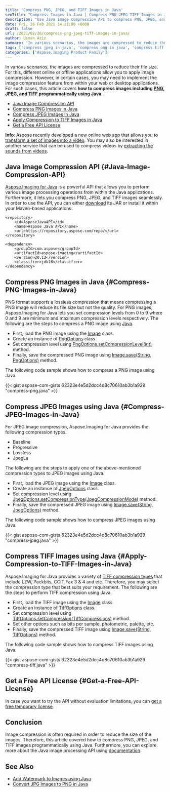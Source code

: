 ```yaml
---
title: 'Compress PNG, JPEG, and TIFF Images in Java'
seoTitle: "Compress Images in Java | Compress PNG JPEG TIFF Images in Java"
description: "Use Java image compression API to compress PNG, JPEG, and TIFF images using Java. Use lossless image compression to reduce the image's size."
date: Fri, 26 Feb 2021 14:21:00 +0000
draft: false
url: /2021/02/26/compress-png-jpeg-tiff-images-in-java/
author: Usman Aziz
summary: 'In various scenarios, the images are compressed to reduce their file size. For this, different online or offline applications allow you to apply image compression. However, in certain cases, you may need to implement the image compression feature from within your web or desktop applications. For such cases, this article covers **how to compress images including PNG, JPEG, and TIFF programmatically using Java**.'
tags: ['compress jpeg in java', 'compress png in java', 'compress tiff in java', 'image compression in java']
categories: ['Aspose.Imaging Product Family']
---
```


In various scenarios, the images are compressed to reduce their file size. For this, different online or offline applications allow you to apply image compression. However, in certain cases, you may need to implement the image compression feature from within your web or desktop applications. For such cases, this article covers **how to compress images including [PNG][1], [JPEG][2], and [TIFF][3] programmatically using Java**.

*   [Java Image Compression API][4]
*   [Compress PNG Images in Java][5]
*   [Compress JPEG Images in Java][6]
*   [Apply Compression to TIFF Images in Java][7]
*   [Get a Free API License][8]

**Info**: Aspose recently developed a new online web app that allows you to [transform a set of images into a video][9]. You may also be interested in another service that can be used to compress videos by [extracting the sounds from videos][10].

## Java Image Compression API {#Java-Image-Compression-API}

[Aspose.Imaging for Java][11] is a powerful API that allows you to perform various image processing operations from within the Java applications. Furthermore, it lets you compress PNG, JPEG, and TIFF images seamlessly. In order to use the API, you can either [download][12] its JAR or install it within your Maven-based applications.

```
<repository>
    <id>AsposeJavaAPI</id>
    <name>Aspose Java API</name>
    <url>https://repository.aspose.com/repo/</url>
</repository>
```
```
<dependency>
    <groupId>com.aspose</groupId>
    <artifactId>aspose-imaging</artifactId>
    <version>20.12</version>
    <classifier>jdk16</classifier>
</dependency>
```

## Compress PNG Images in Java {#Compress-PNG-Images-in-Java}

PNG format supports a lossless compression that means compressing a PNG image will reduce its file size but not the quality. For PNG images, Aspose.Imaging for Java lets you set compression levels from 0 to 9 where 0 and 9 are minimum and maximum compression levels respectively. The following are the steps to compress a PNG image using [Java][13].

*   First, load the PNG image using the [Image][14] class.
*   Create an instance of [PngOptions][15] class.
*   Set compression level using [PngOptions.setCompressionLevel(int)][16] method.
*   Finally, save the compressed PNG image using [Image.save(String, PngOptions)][17] method.

The following code sample shows how to compress a PNG image using Java.

{{< gist aspose-com-gists 62323e4e5d2dcc4d8c70610ab3b1a929 "compress-png.java" >}}

## Compress JPEG Images using Java {#Compress-JPEG-Images-in-Java}

For JPEG image compression, Aspose.Imaging for Java provides the following compression types.

*   Baseline
*   Progressive
*   Lossless
*   JpegLs

The following are the steps to apply one of the above-mentioned compression types to JPEG images using Java.

*   First, load the JPEG image using the [Image][18] class.
*   Create an instance of [JpegOptions][19] class.
*   Set compression level using [JpegOptions.setCompressionType(JpegCompressionMode)][20] method.
*   Finally, save the compressed JPEG image using [Image.save(String, JpegOptions)][21] method.

The following code sample shows how to compress JPEG images using Java.

{{< gist aspose-com-gists 62323e4e5d2dcc4d8c70610ab3b1a929 "compress-jpeg.java" >}}

## Compress TIFF Images using Java {#Apply-Compression-to-TIFF-Images-in-Java}

Aspose.Imaging for Java provides a variety of [TIFF compression types][22] that include LZW, Packbits, CCIT Fax 3 & 4 and etc. Therefore, you may select the compression type that best suits your requirement. The following are the steps to perform TIFF compression using Java.

*   First, load the TIFF image using the [Image][23] class.
*   Create an instance of [TiffOptions][24] class.
*   Set compression level using [TiffOptions.setCompression(TiffCompressions)][25] method.
*   Set other options such as bits per sample, photometric, palette, etc.
*   Finally, save the compressed TIFF image using [Image.save(String, TiffOptions)][26] method.

The following code sample shows how to compress TIFF images using Java.

{{< gist aspose-com-gists 62323e4e5d2dcc4d8c70610ab3b1a929 "compress-tiff.java" >}}

## Get a Free API License {#Get-a-Free-API-License}

In case you want to try the API without evaluation limitations, you can [get a free temporary license][27].

## Conclusion

Image compression is often required in order to reduce the size of the images. Therefore, this article covered how to compress PNG, JPEG, and TIFF images programmatically using Java. Furthermore, you can explore more about the Java image processing API using [documentation][28].

## See Also

*   [Add Watermark to Images using Java][29]
*   [Convert JPG Images to PNG in Java][30]




[1]: https://docs.fileformat.com/image/png/
[2]: https://docs.fileformat.com/image/jpeg/
[3]: https://docs.fileformat.com/image/tiff/
[4]: #Java-Image-Compression-API
[5]: #Compress-PNG-Images-in-Java
[6]: #Compress-JPEG-Images-in-Java
[7]: #Apply-Compression-to-TIFF-Images-in-Java
[8]: #Get-a-Free-API-License
[9]: https://products.aspose.app/slides/video/images-to-video
[10]: https://products.aspose.app/slides/video/mp4-to-mp3
[11]: https://products.aspose.com/imaging/java
[12]: https://downloads.aspose.com/imaging/java
[13]: https://docs.fileformat.com/programming/java/
[14]: https://apireference.aspose.com/imaging/java/com.aspose.imaging/Image
[15]: https://apireference.aspose.com/imaging/java/com.aspose.imaging.imageoptions/PngOptions
[16]: https://apireference.aspose.com/imaging/java/com.aspose.imaging.imageoptions/PngOptions#setCompressionLevel-int-
[17]: https://apireference.aspose.com/imaging/java/com.aspose.imaging/Image#save-java.lang.String-com.aspose.imaging.ImageOptionsBase-
[18]: https://apireference.aspose.com/imaging/java/com.aspose.imaging/Image
[19]: https://apireference.aspose.com/imaging/java/com.aspose.imaging.imageoptions/JpegOptions
[20]: https://apireference.aspose.com/imaging/java/com.aspose.imaging.imageoptions/JpegOptions#setCompressionType-int-
[21]: https://apireference.aspose.com/imaging/java/com.aspose.imaging/Image#save-java.lang.String-com.aspose.imaging.ImageOptionsBase-
[22]: https://apireference.aspose.com/imaging/java/com.aspose.imaging.fileformats.tiff.enums/TiffCompressions
[23]: https://apireference.aspose.com/imaging/java/com.aspose.imaging/Image
[24]: https://apireference.aspose.com/imaging/java/com.aspose.imaging.imageoptions/TiffOptions
[25]: https://apireference.aspose.com/imaging/java/com.aspose.imaging.imageoptions/TiffOptions#setCompression-int-
[26]: https://apireference.aspose.com/imaging/java/com.aspose.imaging/Image#save-java.lang.String-com.aspose.imaging.ImageOptionsBase-
[27]: https://purchase.aspose.com/temporary-license
[28]: https://docs.aspose.com/imaging/java/
[29]: https://blog.aspose.com/2021/01/27/Add-Watermark-to-Images-using-Java/
[30]: https://blog.aspose.com/2021/11/01/convert-jpg-to-png-in-java/





